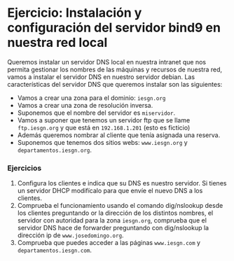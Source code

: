 # Ejercicio: Instalación y configuración del servidor bind9 en nuestra red local

Queremos instalar un servidor DNS local en nuestra intranet que nos permita gestionar los nombres de las máquinas y recursos de nuestra red, vamos a instalar el servidor DNS en nuestro servidor debian. Las características del servidor DNS que queremos instalar son las siguientes:


* Vamos a crear una zona para el dominio: ``iesgn.org``
* Vamos a crear una zona de resolución inversa.
* Suponemos que el nombre del servidor es ``miservidor``.
* Vamos a suponer que tenemos un servidor ftp que se llame ``ftp.iesgn.org`` y que está en ``192.168.1.201`` (esto es ficticio)
* Además queremos nombrar al cliente que tenía asignada una reserva.
* Suponemos que tenemos dos sitios webs: ``www.iesgn.org`` y ``departamentos.iesgn.org``.

### Ejercicios
	
1. Configura los clientes e indica que su DNS es nuestro servidor. Si tienes un servidor DHCP modifícalo para que envíe el nuevo DNS a los clientes.
2. Comprueba el funcionamiento usando el comando dig/nslookup desde los clientes preguntando or la dirección de los distintos nombres, el servidor con autoridad para la zona ``iesgn.org``, comprueba que el servidor DNS hace de forwarder preguntando con dig/nslookup la dirección ip de ``www.josedomingo.org``.
3. Comprueba que puedes acceder a las páginas ``www.iesgn.com`` y ``departamentos.iesgn.com``.
